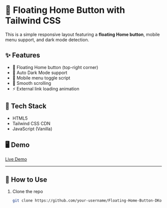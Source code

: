 # 🧭 Floating Home Button with Tailwind CSS

This is a simple responsive layout featuring a **floating Home button**, mobile menu support, and dark mode detection.

## ✨ Features

- 📍 Floating Home button (top-right corner)
- 🌙 Auto Dark Mode support
- 📱 Mobile menu toggle script
- 💨 Smooth scrolling
- ⚡ External link loading animation

## 🧪 Tech Stack

- HTML5
- Tailwind CSS CDN
- JavaScript (Vanilla)

## 🖥️ Demo

[Live Demo](https://your-username.github.io/Floating-Home-Button-DKonsult)

---

## 📁 How to Use

1. Clone the repo  
   ```bash
   git clone https://github.com/your-username/Floating-Home-Button-DKonsult.git
